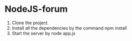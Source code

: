 # NodeJS-forum

1. Clone the project.
2. Install all the dependencies by the command npm install
3. Start the server by node app.js
